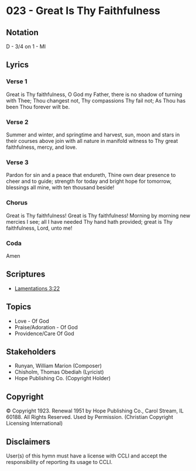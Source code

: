 # 023 - Great Is Thy Faithfulness

## Notation

D - 3/4 on 1 - MI

## Lyrics

### Verse 1

Great is Thy faithfulness, O God my Father, there is no shadow of turning with Thee; Thou changest not, Thy compassions Thy fail not; As Thou has been Thou forever wilt be. 

### Verse 2

Summer and winter, and springtime and harvest, sun, moon and stars in their courses above join with all nature in manifold witness to Thy great faithfulness, mercy, and love. 

### Verse 3

Pardon for sin and a peace that endureth, Thine own dear presence to cheer and to guide; strength for today and bright hope for tomorrow, blessings all mine, with ten thousand beside!  

### Chorus

Great is Thy faithfulness! Great is Thy faithfulness! Morning by morning new mercies I see; all I have needed Thy hand hath provided; great is Thy faithfulness, Lord, unto me!

### Coda

Amen


## Scriptures

- [Lamentations 3:22](https://www.biblegateway.com/passage/?search=Lamentations%203%3A22)

## Topics

- Love - Of God
- Praise/Adoration - Of God
- Providence/Care Of God

## Stakeholders

- Runyan, William Marion (Composer)
- Chisholm, Thomas Obediah (Lyricist)
- Hope Publishing Co. (Copyright Holder)

## Copyright

© Copyright 1923. Renewal 1951 by Hope Publishing Co., Carol Stream, IL 60188. All Rights Reserved. Used by Permission.
(Christian Copyright Licensing International)

## Disclaimers

User(s) of this hymn must have a license with CCLI and accept the responsibility of reporting its usage to CCLI.

